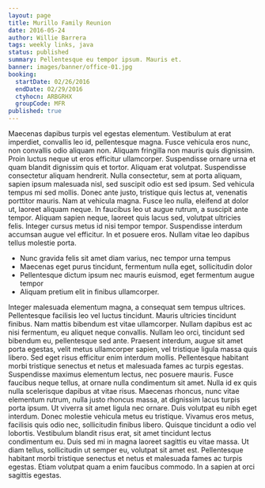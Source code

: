 ```yaml
---
layout: page
title: Murillo Family Reunion
date: 2016-05-24
author: Willie Barrera
tags: weekly links, java
status: published
summary: Pellentesque eu tempor ipsum. Mauris et.
banner: images/banner/office-01.jpg
booking:
  startDate: 02/26/2016
  endDate: 02/29/2016
  ctyhocn: ARBGRHX
  groupCode: MFR
published: true
---
```

Maecenas dapibus turpis vel egestas elementum. Vestibulum at erat imperdiet, convallis leo id, pellentesque magna. Fusce vehicula eros nunc, non convallis odio aliquam non. Aliquam fringilla non mauris quis dignissim. Proin luctus neque ut eros efficitur ullamcorper. Suspendisse ornare urna et quam blandit dignissim quis et tortor. Aliquam erat volutpat. Suspendisse consectetur aliquam hendrerit. Nulla consectetur, sem at porta aliquam, sapien ipsum malesuada nisl, sed suscipit odio est sed ipsum.
Sed vehicula tempus mi sed mollis. Donec ante justo, tristique quis lectus at, venenatis porttitor mauris. Nam at vehicula magna. Fusce leo nulla, eleifend at dolor ut, laoreet aliquam neque. In faucibus leo ut augue rutrum, a suscipit ante tempor. Aliquam sapien neque, laoreet quis lacus sed, volutpat ultricies felis. Integer cursus metus id nisi tempor tempor. Suspendisse interdum accumsan augue vel efficitur. In et posuere eros. Nullam vitae leo dapibus tellus molestie porta.

* Nunc gravida felis sit amet diam varius, nec tempor urna tempus
* Maecenas eget purus tincidunt, fermentum nulla eget, sollicitudin dolor
* Pellentesque dictum ipsum nec mauris euismod, eget fermentum augue tempor
* Aliquam pretium elit in finibus ullamcorper.

Integer malesuada elementum magna, a consequat sem tempus ultrices. Pellentesque facilisis leo vel luctus tincidunt. Mauris ultricies tincidunt finibus. Nam mattis bibendum est vitae ullamcorper. Nullam dapibus est ac nisi fermentum, eu aliquet neque convallis. Nullam leo orci, tincidunt sed bibendum eu, pellentesque sed ante. Praesent interdum, augue sit amet porta egestas, velit metus ullamcorper sapien, vel tristique ligula massa quis libero. Sed eget risus efficitur enim interdum mollis. Pellentesque habitant morbi tristique senectus et netus et malesuada fames ac turpis egestas. Suspendisse maximus elementum lectus, nec posuere mauris.
Fusce faucibus neque tellus, at ornare nulla condimentum sit amet. Nulla id ex quis nulla scelerisque dapibus at vitae risus. Maecenas rhoncus, nunc vitae elementum rutrum, nulla justo rhoncus massa, at dignissim lacus turpis porta ipsum. Ut viverra sit amet ligula nec ornare. Duis volutpat eu nibh eget interdum. Donec molestie vehicula metus eu tristique. Vivamus eros metus, facilisis quis odio nec, sollicitudin finibus libero. Quisque tincidunt a odio vel lobortis. Vestibulum blandit risus erat, sit amet tincidunt lectus condimentum eu. Duis sed mi in magna laoreet sagittis eu vitae massa. Ut diam tellus, sollicitudin ut semper eu, volutpat sit amet est. Pellentesque habitant morbi tristique senectus et netus et malesuada fames ac turpis egestas. Etiam volutpat quam a enim faucibus commodo. In a sapien at orci sagittis egestas.
